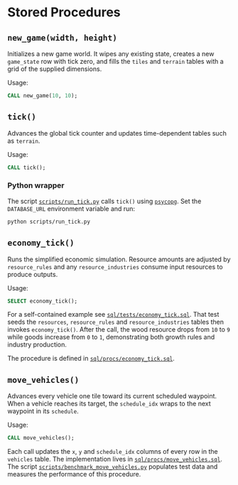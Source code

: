 # Stored Procedures

## `new_game(width, height)`
Initializes a new game world. It wipes any existing state, creates a new
`game_state` row with tick zero, and fills the `tiles` and `terrain`
tables with a grid of the supplied dimensions.

Usage:
```sql
CALL new_game(10, 10);
```

## `tick()`
Advances the global tick counter and updates time-dependent tables such as
`terrain`.

Usage:
```sql
CALL tick();
```

### Python wrapper
The script [`scripts/run_tick.py`](../scripts/run_tick.py) calls `tick()` using
[`psycopg`](https://www.psycopg.org/). Set the `DATABASE_URL` environment
variable and run:

```bash
python scripts/run_tick.py
```

## `economy_tick()`
Runs the simplified economic simulation. Resource amounts are adjusted by
`resource_rules` and any `resource_industries` consume input resources to
produce outputs.

Usage:
```sql
SELECT economy_tick();
```

For a self-contained example see
[`sql/tests/economy_tick.sql`](../sql/tests/economy_tick.sql). That test seeds the
`resources`, `resource_rules` and `resource_industries` tables then invokes
`economy_tick()`. After the call, the wood resource drops from `10` to `9` while
goods increase from `0` to `1`, demonstrating both growth rules and industry
production.

The procedure is defined in
[`sql/procs/economy_tick.sql`](../sql/procs/economy_tick.sql).

## `move_vehicles()`
Advances every vehicle one tile toward its current scheduled waypoint. When a
vehicle reaches its target, the `schedule_idx` wraps to the next waypoint in its
`schedule`.

Usage:
```sql
CALL move_vehicles();
```

Each call updates the `x`, `y` and `schedule_idx` columns of every row in the
`vehicles` table. The implementation lives in
[`sql/procs/move_vehicles.sql`](../sql/procs/move_vehicles.sql). The script
[`scripts/benchmark_move_vehicles.py`](../scripts/benchmark_move_vehicles.py)
populates test data and measures the performance of this procedure.
